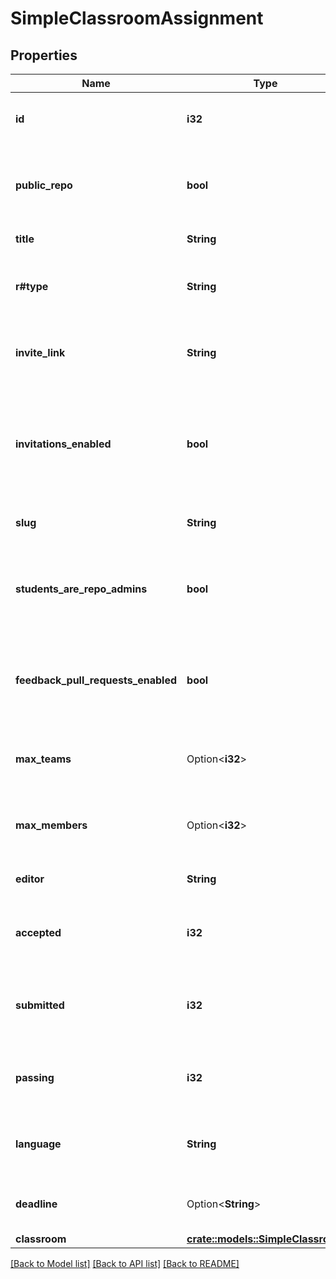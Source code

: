 # SimpleClassroomAssignment

## Properties

Name | Type | Description | Notes
------------ | ------------- | ------------- | -------------
**id** | **i32** | Unique identifier of the repository. | 
**public_repo** | **bool** | Whether an accepted assignment creates a public repository. | 
**title** | **String** | Assignment title. | 
**r#type** | **String** | Whether it's a Group Assignment or Individual Assignment. | 
**invite_link** | **String** | The link that a student can use to accept the assignment. | 
**invitations_enabled** | **bool** | Whether the invitation link is enabled. Visiting an enabled invitation link will accept the assignment. | 
**slug** | **String** | Sluggified name of the assignment. | 
**students_are_repo_admins** | **bool** | Whether students are admins on created repository on accepted assignment. | 
**feedback_pull_requests_enabled** | **bool** | Whether feedback pull request will be created on assignment acceptance. | 
**max_teams** | Option<**i32**> | The maximum allowable teams for the assignment. | [optional]
**max_members** | Option<**i32**> | The maximum allowable members per team. | [optional]
**editor** | **String** | The selected editor for the assignment. | 
**accepted** | **i32** | The number of students that have accepted the assignment. | 
**submitted** | **i32** | The number of students that have submitted the assignment. | 
**passing** | **i32** | The number of students that have passed the assignment. | 
**language** | **String** | The programming language used in the assignment. | 
**deadline** | Option<**String**> | The time at which the assignment is due. | 
**classroom** | [**crate::models::SimpleClassroom**](simple-classroom.md) |  | 

[[Back to Model list]](../README.md#documentation-for-models) [[Back to API list]](../README.md#documentation-for-api-endpoints) [[Back to README]](../README.md)


